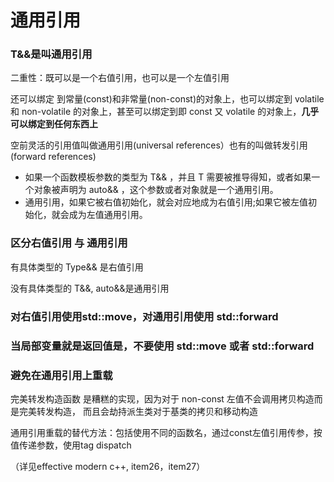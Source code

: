 # 通用引用

### T&&是叫通用引用

二重性：既可以是⼀个右值引⽤，也可以是⼀个左值引⽤

还可以绑定 到常量\(const\)和⾮常量\(non-const\)的对象上，也可以绑定到 volatile 和 non-volatile 的对象上，甚至可以绑定到即 const ⼜ volatile 的对象上，**几乎可以绑定到任何东西上**

空前灵活的引用值叫做通用引用\(universal references）也有的叫做转发引用\(forward references\)

* 如果⼀个函数模板参数的类型为 T&& ，并且 T 需要被推导得知，或者如果⼀个对象被声明为 auto&& ，这个参数或者对象就是⼀个通用引用。
* 通用引用，如果它被右值初始化，就会对应地成为右值引用;如果它被左值初始化，就会成为左值通用引用。

### 区分右值引用 与 通用引用

有具体类型的 Type&& 是右值引用

没有具体类型的 T&&, auto&&是通用引用

### **对右值引用使用std::move，对通用引用使用 std::forward**

### 当局部变量就是返回值是，不要使用 std::move 或者 std::forward

### 避免在通用引用上重载

完美转发构造函数 是糟糕的实现，因为对于 non-const 左值不会调用拷贝构造而是完美转发构造， 而且会劫持派⽣类对于基类的拷⻉和移动构造

通用引用重载的替代方法：包括使⽤不同的函数名，通过const左值引⽤传参，按值传递参数，使⽤tag dispatch

（详见effective modern c++, item26，item27）




